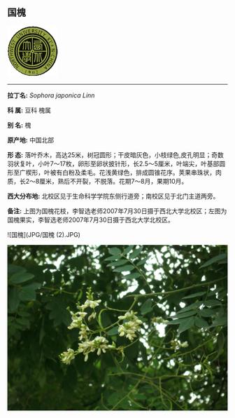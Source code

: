 ## 国槐

![西北大学校园网络植物志](JPG/nwu.gif)

---

**拉丁名:**  _Sophora japonica Linn_

**科 属:** 豆科 槐属

**别 名:** 槐

**原产地:** 中国北部

**形  态:** 落叶乔木，高达25米，树冠圆形；干皮暗灰色，小枝绿色,皮孔明显；奇数羽状复叶，小叶7～17枚，卵形至卵状披针形，长2.5～5厘米，叶端尖，叶基部圆形至广楔形，叶被有白粉及柔毛。花浅黄绿色，排成圆锥花序。荚果串珠状，肉质，长2～8厘米，熟后不开裂，不脱落。花期7～8月，果期10月。　　　

**西大分布地:** 北校区见于生命科学学院东侧行道旁；南校区见于北门主道两旁。

**备注:** 上图为国槐花枝，李智选老师2007年7月30日摄于西北大学北校区；左图为国槐果实，李智选老师2007年7月30日摄于西北大学北校区。

![国槐](JPG/国槐 (2).JPG) 

![国槐](JPG/国槐.JPG) 

